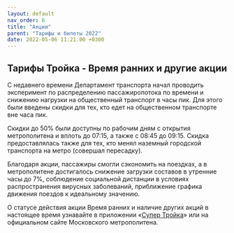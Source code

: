 ```yaml
---
layout: default
nav_order: 6
title: "Акции"
parent: "Тарифы и билеты 2022"
date: 2022-05-06 11:21:00 +0300
---
```


## Тарифы Тройка - Время ранних и другие акции

С недавнего времени Департамент транспорта начал проводить эксперимент по распределению
пассажиропотока по времени и снижению нагрузки на общественный транспорт в часы пик. Для
этого были введены скидки для тех, кто едет на общественном транспорте вне часа пик.

Скидки до 50% были доступны по рабочим дням с открытия метрополитена и вплоть до 07:15,
а также с 08:45 до 09:15. Скидка предоставлялась также для тех, кто менял наземный городской
транспорта на метро (совершал пересадку).

Благодаря акции, пассажиры смогли сэкономить на поездках, а в метрополитене достигалось
снижение загрузки составов в утренние часы до 7%, соблюдение социальной дистанции в условиях
распространения вирусных заболеваний, приближение графика движения поездов к идеальному
значению.

О статусе действия акции Время ранних и наличие других акций в настоящее время узнавайте в
приложении «[Супер Тройка](/troika/apps/)» или на официальном сайте Московского метрополитена.
